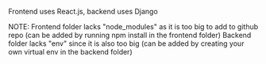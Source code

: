 Frontend uses React.js, backend uses Django

NOTE:
Frontend folder lacks "node_modules" as it is too big to add to github repo (can be added by running npm install in the frontend folder)
Backend folder lacks "env" since it is also too big (can be added by creating your own virtual env in the backend folder)
